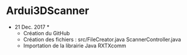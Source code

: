 # Ardui3DScanner

* 21 Dec. 2017 *
    - Création du GitHub
    - Création des fichiers :
        src/FileCreator.java
        ScannerController.java
    - Importation de la librairie Java RXTXcomm

